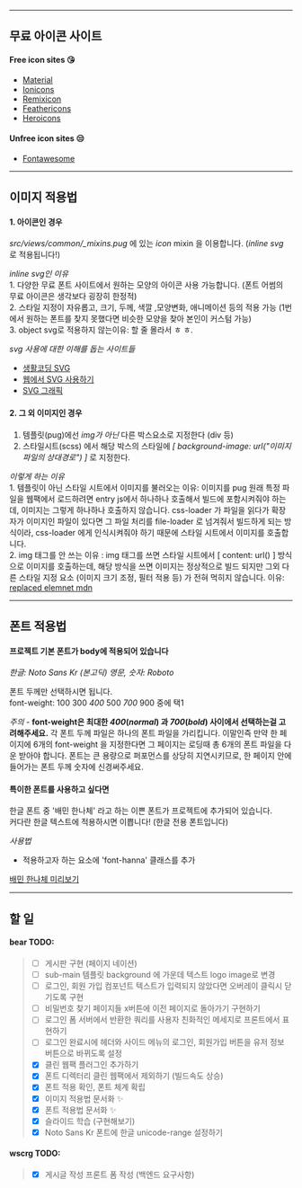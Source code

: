 -----------------------------------------------------
## 무료 아이콘 사이트

#### Free icon sites :kissing_heart:

- [Material](https://material.io/)
- [Ionicons](https://ionicons.com/)
- [Remixicon](https://remixicon.com/)
- [Feathericons](https://feathericons.com/)
- [Heroicons](https://heroicons.dev/)

#### Unfree icon sites :unamused:

- [Fontawesome](https://fontawesome.com/)

-----------------------------------------------------
## 이미지 적용법

#### 1. 아이콘인 경우

*src/views/common/_mixins.pug* 에 있는 *icon* mixin 을 이용합니다.
(*inline svg* 로 적용됩니다!)

_*inline svg인 이유*_    
    1. 다양한 무료 폰트 사이트에서 원하는 모양의 아이콘 사용 가능합니다. (폰트 어썸의 무료 아이콘은 생각보다 굉장히 한정적)    
    2. 스타일 지정이 자유롭고, 크기, 두께, 색깔 ,모양변화, 애니메이션 등의 적용 가능 (1번에서 원하는 폰트를 찾지 못했다면 비슷한 모양을 찾아 본인이 커스텀 가능)    
    3. object svg로 적용하지 않는이유: 할 줄 몰라서 ㅎ ㅎ.  

_*svg 사용에 대한 이해를 돕는 사이트들*_    
    
- [생활코딩 SVG](https://opentutorials.org/course/2418/13666)
- [웹에서 SVG 사용하기](https://svgontheweb.com/ko/#preparation)
- [SVG 그래픽](https://a11y.gitbook.io/graphics-aria/svg-graphics)

#### 2. 그 외 이미지인 경우

1. 템플릿(pug)에선 *img가 아닌* 다른 박스요소로 지정한다 (div 등)
2. 스타일시트(scss) 에서 해당 박스의 스타일에 *[ background-image: url("_이미지 파일의 상대경로_") ]* 로 지정한다.

_*이렇게 하는 이유*_     
    1. 템플릿이 아닌 스타일 시트에서 이미지를 불러오는 이유: 이미지를 pug 원래 특정 파일을 웹팩에서 로드하려면  entry js에서 하나하나 호출해서 빌드에 포함시켜줘야 하는데, 이미지는 그렇게 하나하나 호출하지 않습니다.         css-loader 가 파일을 읽다가 확장자가 이미지인 파일이 있다면 그 파일 처리를 file-loader 로 넘겨줘서 빌드하게 되는 방식이라, css-loader 에게 인식시켜줘야 하기 때문에 스타일 시트에서 이미지를 호출합니다.    
    2. img 태그를 안 쓰는 이유 : img 태그를 쓰면 스타일 시트에서 [ content: url() ] 방식으로 이미지를 호출하는데, 해당 방식을 쓰면 이미지는 정상적으로 빌드 되지만 그외 다른 스타일 지정 요소 (이미지 크기 조정, 필터 적용 등) 가 전혀 먹히지 않습니다. 이유: [replaced elemnet mdn](https://developer.mozilla.org/ko/docs/Web/CSS/Replaced_element)    
    
-----------------------------------------------------
## 폰트 적용법

#### 프로젝트 기본 폰트가 body에 적용되어 있습니다    
     
*한글: Noto Sans Kr (본고딕)*
*영문, 숫자: Roboto*

폰트 두께만 선택하시면 됩니다.    
font-weight: 100 300 *400* 500 *700* 900 중에 택1     
    
*주의* - 
__font-weight은 최대한 *400*(_normal_) 과 *700*(_bold_) 사이에서 선택하는걸 고려해주세요.__
각 폰트 두께 파일은 하나의 폰트 파일을 가리킵니다. 이말인즉 만약 한 페이지에 6개의 font-weight 을 지정한다면 그 페이지는 로딩때 총 6개의 폰트 파일을 다운 받아야 합니다. 폰트는 큰 용량으로 퍼포먼스를 상당히 지연시키므로, 한 페이지 안에 들어가는 폰트 두께 숫자에 신경써주세요.
      
#### 특이한 폰트를 사용하고 싶다면     
     
한글 폰트 중 '배민 한나체' 라고 하는 이쁜 폰트가 프로젝트에 추가되어 있습니다.      
커다란 한글 텍스트에 적용하시면 이쁩니다! (한글 전용 폰트입니다)      
        
*사용법*      
 - 적용하고자 하는 요소에 'font-hanna' 클래스를 추가     
      
[배민 한나체 미리보기](https://noonnu.cc/font_page/52)        

-----------------------------------------------------
## 할 일

#### bear TODO: 

> - [ ] 게시판 구현 (페이지 네이션)
> - [ ] sub-main 템플릿 background 에 가운데 텍스트 logo image로 변경
> - [ ] 로그인, 회원 가입 컴포넌트 텍스트가 입력되지 않았다면 오버레이 클릭시 닫기도록 구현
> - [ ] 비밀번호 찾기 페이지들 x버튼에 이전 페이지로 돌아가기 구현하기
> - [ ] 로그인 폼 서버에서 반환한 쿼리를 사용자 친화적인 메세지로 프론트에서 표현하기
> - [ ] 로그인 완료시에 헤더와 사이드 메뉴의 로그인, 회원가입 버튼을 유저 정보 버튼으로 바뀌도록 설정
> - [X] 클린 웹팩 플러그인 추가하기
> - [X] 폰트 디렉터리 클린 웹팩에서 제외하기 (빌드속도 상승)
> - [X] 폰트 적용 확인, 폰트 체계 확립
> - [X] 이미지 적용법 문서화 :sparkles:
> - [X] 폰트 적용법 문서화 :sparkles:
> - [X] 슬라이드 학습 (구현해보기)
> - [X] Noto Sans Kr 폰트에 한글 unicode-range 설정하기
     
#### wscrg TODO:

> - [X] 게시글 작성 프론트 폼 작성 (백엔드 요구사항)